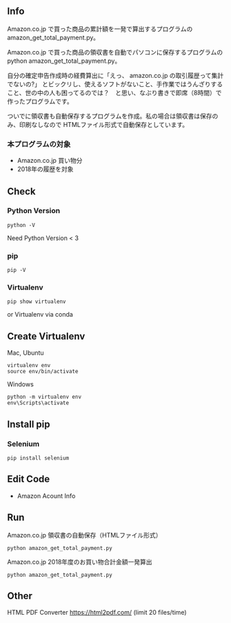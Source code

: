 ## Info

Amazon.co.jp で買った商品の累計額を一発で算出するプログラムの　amazon_get_total_payment.py。

Amazon.co.jp で買った商品の領収書を自動でパソコンに保存するプログラムの python amazon_get_total_payment.py。

自分の確定申告作成時の経費算出に「えっ、 amazon.co.jp の取引履歴って集計でないの?」 とビックリし、使えるソフトがないこと、手作業ではうんざりすること、世の中の人も困ってるのでは？　と思い、なぶり書きで即席（8時間）で作ったプログラムです。

ついでに領収書も自動保存するプログラムを作成。私の場合は領収書は保存のみ、印刷なしなので HTMLファイル形式で自動保存としています。

### 本プログラムの対象

+ Amazon.co.jp 買い物分
+ 2018年の履歴を対象



## Check

### Python Version
```python -V```

Need Python Version < 3

### pip
```pip -V```

### Virtualenv
```pip show virtualenv```

or Virtualenv via conda


## Create Virtualenv

Mac, Ubuntu

```
virtualenv env
source env/bin/activate
```

Windows

```
python -m virtualenv env
env\Scripts\activate
```



## Install pip

### Selenium
```pip install selenium```



## Edit Code

+ Amazon Acount Info



## Run
Amazon.co.jp 領収書の自動保存（HTMLファイル形式）

```python amazon_get_total_payment.py```

Amazon.co.jp 2018年度のお買い物合計金額一発算出

```python amazon_get_total_payment.py```

## Other

HTML PDF Converter 
https://html2pdf.com/ 
(limit 20 files/time)
